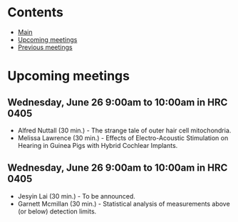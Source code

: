 # Contents

* [Main](index.md)
* [Upcoming meetings](upcoming.md)
* [Previous meetings](prior.md)

# Upcoming meetings

## Wednesday, June 26 9:00am to 10:00am in HRC 0405

* Alfred Nuttall (30 min.) - The strange tale of outer hair cell mitochondria.
* Melissa Lawrence (30 min.) - Effects of Electro-Acoustic Stimulation on Hearing in Guinea Pigs with Hybrid Cochlear Implants.

## Wednesday, June 26 9:00am to 10:00am in HRC 0405

* Jesyin Lai (30 min.) - To be announced.
* Garnett Mcmillan (30 min.) - Statistical analysis of measurements above (or below) detection limits.
